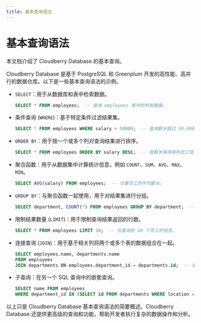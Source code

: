 ```yaml
---
title: 基本查询语法
---
```


# 基本查询语法

本文档介绍了 Cloudberry Database 的基本查询。

Cloudberry Database 是基于 PostgreSQL 和 Greenplum 开发的高性能、高并行的数据仓库。以下是一些基本查询语法的示例。

- `SELECT`：用于从数据库和表中检索数据。

    ```sql
    SELECT * FROM employees;  -- 查询 employees 表中的所有数据。
    ```

- 条件查询 (`WHERE`)：基于特定条件过滤结果集。

    ```sql
    SELECT * FROM employees WHERE salary > 50000;  -- 查询薪水超过 50,000 的员工信息。
    ```

- `ORDER BY`：用于按一个或多个列对查询结果进行排序。

    ```sql
    SELECT * FROM employees ORDER BY salary DESC;  -- 按薪水降序排列员工信息。
    ```

- 聚合函数：用于从数据集中计算统计信息，例如 `COUNT`、`SUM`、`AVG`、`MAX`、`MIN`。

    ```sql
    SELECT AVG(salary) FROM employees;  -- 计算员工的平均薪水。
    ```

- `GROUP BY`：与聚合函数一起使用，用于对结果集进行分组。

    ```sql
    SELECT department, COUNT(*) FROM employees GROUP BY department;  -- 按部门统计员工数量。
    ```

- 限制结果数量 (`LIMIT`)：用于限制查询结果返回的行数。

    ```sql
    SELECT * FROM employees LIMIT 10;  -- 仅查询前 10 个员工的信息。
    ```

- 连接查询 (`JOIN`)：用于基于相关列将两个或多个表的数据组合在一起。

    ```sql
    SELECT employees.name, departments.name 
    FROM employees 
    JOIN departments ON employees.department_id = departments.id;  -- 查询员工及其对应的部门名称。
    ```

- 子查询：在另一个 SQL 查询中的嵌套查询。

    ```sql
    SELECT name FROM employees 
    WHERE department_id IN (SELECT id FROM departments WHERE location = 'New York');  -- 查询所有在纽约工作的员工。
    ```

以上只是 Cloudberry Database 基本查询语法的简要概述。Cloudberry Database 还提供更高级的查询和功能，帮助开发者执行复杂的数据操作和分析。
